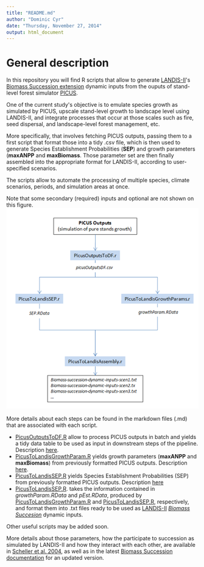 ```yaml
---
title: "README.md"
author: "Dominic Cyr"
date: "Thursday, November 27, 2014"
output: html_document
---
```


# General description

In this repository you will find R scripts that allow to generate [LANDIS-II](http://www.landis-ii.org/)'s [Biomass Succession extension](http://www.landis-ii.org/extensions/biomass-succession) dynamic inputs from the ouputs of stand-level forest simulator [PICUS](http://www.wabo.boku.ac.at/en/waldbau/forschung/fachgebiete/waldoekosystemmodellierung/dynamische-oekosystemmodelle/picus/).

One of the current study's objective is to emulate species growth as simulated by PICUS, upscale stand-level growth to landscape level using LANDIS-II, and integrate processes that occur at those scales such as fire, seed dispersal, and landscape-level forest management, etc.

More specifically, that involves fetching PICUS outputs, passing them to a first script that format those into a tidy .csv file, which is then used to generate Species Establishment Probabilities (__SEP__) and growth parameters (__maxANPP__ and __maxBiomass__. Those parameter set are then finally assembled into the appropriate format for LANDIS-II, according to user-specified scenarios.

The scripts allow to automate the processing of multiple species, climate scenarios, periods, and simulation areas at once.

Note that some secondary (required) inputs and optional are not shown on this figure.
![plot of chunk PicusToLandisWorkflow](figure/PicusToLandisWorkflow.png)


More details about each steps can be found in the markdown files (.md) that are associated with each script.

+ [PicusOutputsToDF.R](http://github.com/dcyr/Landis-II-SCF/blob/master/PicusOutputsToDF.R) allow to process PICUS outputs in batch and yields a tidy data table to be used as input in downstream steps of the pipeline. Description [here](http://github.com/dcyr/Landis-II-SCF/blob/master/PicusOutputsToDF.md).
+ [PicusToLandisGrowthParam.R](http://github.com/dcyr/Landis-II-SCF/blob/master/PicusToLandisGrowthParam.R) yields growth parameters (**maxANPP** and **maxBiomass**) from previously formatted PICUS outputs. Description [here](http://github.com/dcyr/Landis-II-SCF/blob/master/PicusToLandisSEP.md).
+ [PicusToLandisSEP.R](http://github.com/dcyr/Landis-II-SCF/blob/master/PicusToLandisSEP.R) yields Species Establishment Probabilities (SEP) from previously formatted PICUS outputs. Description [here](http://github.com/dcyr/Landis-II-SCF/blob/master/PicusToLandisSEP.md)
+ [PicusToLandisSEP.R](http://github.com/dcyr/Landis-II-SCF/blob/master/PicusToLandisSEP.R). takes the information contained in *growthParam.RData* and *pEst.RData*, produced by [PicusToLandisGrowthParam.R](http://github.com/dcyr/Landis-II-SCF/blob/master/PicusToLandisGrowthParam.R) and [PicusToLandisSEP.R](http://github.com/dcyr/Landis-II-SCF/blob/master/PicusToLandisSEP.R), respectively, and format them into .txt files ready to be used as [LANDIS-II](http://www.landis-ii.org/) [*Biomass Succesion*](http://www.landis-ii.org/extensions/biomass-succession) dynamic inputs.



Other useful scripts may be added soon.

More details about those parameters, how the participate to succession as simulated by LANDIS-II and how they interact with each other, are available in [Scheller et al. 2004](http://landscape.forest.wisc.edu/PDF/Scheller_Mladenoff2004_EM.pdf), as well as in the latest [Biomass Succession documentation](http://www.landis-ii.org/extensions/biomass-succession) for an updated version.


